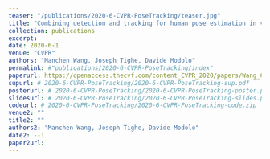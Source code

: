 ```yaml
---
teaser: "/publications/2020-6-CVPR-PoseTracking/teaser.jpg"
title: "Combining detection and tracking for human pose estimation in videos"
collection: publications
excerpt: 
date: 2020-6-1
venue: "CVPR"
authors: "Manchen Wang, Joseph Tighe, Davide Modolo"
permalink: #"publications/2020-6-CVPR-PoseTracking/index"
paperurl: https://openaccess.thecvf.com/content_CVPR_2020/papers/Wang_Combining_Detection_and_Tracking_for_Human_Pose_Estimation_in_Videos_CVPR_2020_paper.pdf
supurl: # 2020-6-CVPR-PoseTracking/2020-6-CVPR-PoseTracking-sup.pdf
posterurl: # 2020-6-CVPR-PoseTracking/2020-6-CVPR-PoseTracking-poster.pdf
slidesurl: # 2020-6-CVPR-PoseTracking/2020-6-CVPR-PoseTracking-slides.pdf
codeurl: # 2020-6-CVPR-PoseTracking/2020-6-CVPR-PoseTracking-code.zip
venue2: ""
title2: ""
authors2: "Manchen Wang, Joseph Tighe, Davide Modolo"
date2: --1
paper2url: 
---
```



